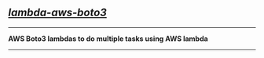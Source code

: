 ## <b><u><i>lambda-aws-boto3</b></u></i>

***
<b> AWS Boto3 lambdas to do multiple tasks using AWS lambda</b>

***
